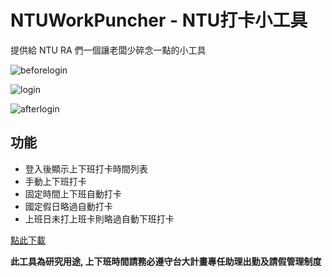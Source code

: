 # NTUWorkPuncher - NTU打卡小工具

提供給 NTU RA 們一個讓老闆少碎念一點的小工具

![beforelogin](https://raw.githubusercontent.com/zackcheng7/NTUWorkPuncher/master/Images/BeforeLogin.PNG)

![login](https://raw.githubusercontent.com/zackcheng7/NTUWorkPuncher/master/Images/Login.PNG)

![afterlogin](https://raw.githubusercontent.com/zackcheng7/NTUWorkPuncher/master/Images/AfterLogin.PNG)

## 功能
* 登入後顯示上下班打卡時間列表
* 手動上下班打卡
* 固定時間上下班自動打卡
* 國定假日略過自動打卡
* 上班日未打上班卡則略過自動下班打卡

[點此下載](https://github.com/zackcheng7/NTUWorkPuncher/raw/master/Build/NTUWorkPuncher.zip)

**此工具為研究用途, 上下班時間請務必遵守台大計畫專任助理出勤及請假管理制度**
